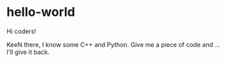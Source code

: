 # hello-world

Hi coders!

KeeN there, I know some C++ and Python. Give me a piece of code and ... I'll give it back.
